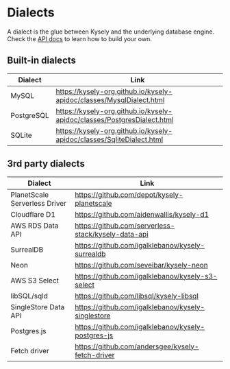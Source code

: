 # Dialects

A dialect is the glue between Kysely and the underlying database engine. Check the [API docs](https://kysely-org.github.io/kysely-apidoc/interfaces/Dialect.html) to learn how to build your own.

## Built-in dialects

| Dialect | Link |
| --- | --- |
| MySQL | https://kysely-org.github.io/kysely-apidoc/classes/MysqlDialect.html |
| PostgreSQL | https://kysely-org.github.io/kysely-apidoc/classes/PostgresDialect.html |
| SQLite | https://kysely-org.github.io/kysely-apidoc/classes/SqliteDialect.html |

## 3rd party dialects

| Dialect | Link |
| --- | --- |
| PlanetScale Serverless Driver | https://github.com/depot/kysely-planetscale |
| Cloudflare D1 | https://github.com/aidenwallis/kysely-d1 |
| AWS RDS Data API | https://github.com/serverless-stack/kysely-data-api |
| SurrealDB | https://github.com/igalklebanov/kysely-surrealdb |
| Neon | https://github.com/seveibar/kysely-neon |
| AWS S3 Select | https://github.com/igalklebanov/kysely-s3-select |
| libSQL/sqld | https://github.com/libsql/kysely-libsql |
| SingleStore Data API | https://github.com/igalklebanov/kysely-singlestore |
| Postgres.js | https://github.com/igalklebanov/kysely-postgres-js |
| Fetch driver | https://github.com/andersgee/kysely-fetch-driver |
